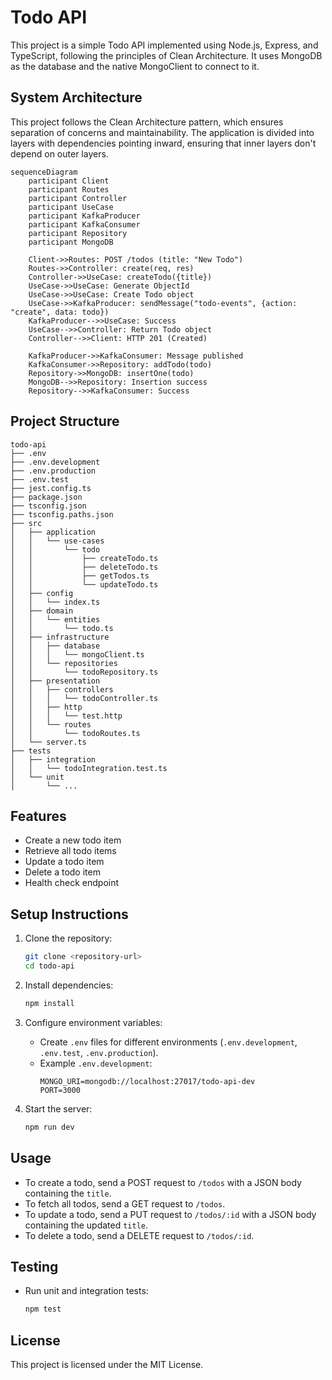 # Todo API

This project is a simple Todo API implemented using Node.js, Express, and TypeScript, following the principles of Clean Architecture. It uses MongoDB as the database and the native MongoClient to connect to it.


## System Architecture

This project follows the Clean Architecture pattern, which ensures separation of concerns and maintainability. The application is divided into layers with dependencies pointing inward, ensuring that inner layers don't depend on outer layers.

```mermaid
sequenceDiagram
    participant Client
    participant Routes
    participant Controller
    participant UseCase
    participant KafkaProducer
    participant KafkaConsumer
    participant Repository
    participant MongoDB

    Client->>Routes: POST /todos (title: "New Todo")
    Routes->>Controller: create(req, res)
    Controller->>UseCase: createTodo({title})
    UseCase->>UseCase: Generate ObjectId
    UseCase->>UseCase: Create Todo object
    UseCase->>KafkaProducer: sendMessage("todo-events", {action: "create", data: todo})
    KafkaProducer-->>UseCase: Success
    UseCase-->>Controller: Return Todo object
    Controller-->>Client: HTTP 201 (Created)

    KafkaProducer->>KafkaConsumer: Message published
    KafkaConsumer->>Repository: addTodo(todo)
    Repository->>MongoDB: insertOne(todo)
    MongoDB-->>Repository: Insertion success
    Repository-->>KafkaConsumer: Success
```

## Project Structure

```
todo-api
├── .env
├── .env.development
├── .env.production
├── .env.test
├── jest.config.ts
├── package.json
├── tsconfig.json
├── tsconfig.paths.json
├── src
│   ├── application
│   │   └── use-cases
│   │       └── todo
│   │           ├── createTodo.ts
│   │           ├── deleteTodo.ts
│   │           ├── getTodos.ts
│   │           └── updateTodo.ts
│   ├── config
│   │   └── index.ts
│   ├── domain
│   │   └── entities
│   │       └── todo.ts
│   ├── infrastructure
│   │   ├── database
│   │   │   └── mongoClient.ts
│   │   └── repositories
│   │       └── todoRepository.ts
│   ├── presentation
│   │   ├── controllers
│   │   │   └── todoController.ts
│   │   ├── http
│   │   │   └── test.http
│   │   └── routes
│   │       └── todoRoutes.ts
│   └── server.ts
├── tests
│   ├── integration
│   │   └── todoIntegration.test.ts
│   └── unit
│       └── ...
```

## Features

- Create a new todo item
- Retrieve all todo items
- Update a todo item
- Delete a todo item
- Health check endpoint

## Setup Instructions

1. Clone the repository:
   ```bash
   git clone <repository-url>
   cd todo-api
   ```

2. Install dependencies:
   ```bash
   npm install
   ```

3. Configure environment variables:
   - Create `.env` files for different environments (`.env.development`, `.env.test`, `.env.production`).
   - Example `.env.development`:
     ```
     MONGO_URI=mongodb://localhost:27017/todo-api-dev
     PORT=3000
     ```

4. Start the server:
   ```bash
   npm run dev
   ```

## Usage

- To create a todo, send a POST request to `/todos` with a JSON body containing the `title`.
- To fetch all todos, send a GET request to `/todos`.
- To update a todo, send a PUT request to `/todos/:id` with a JSON body containing the updated `title`.
- To delete a todo, send a DELETE request to `/todos/:id`.

## Testing

- Run unit and integration tests:
  ```bash
  npm test
  ```

## License

This project is licensed under the MIT License.